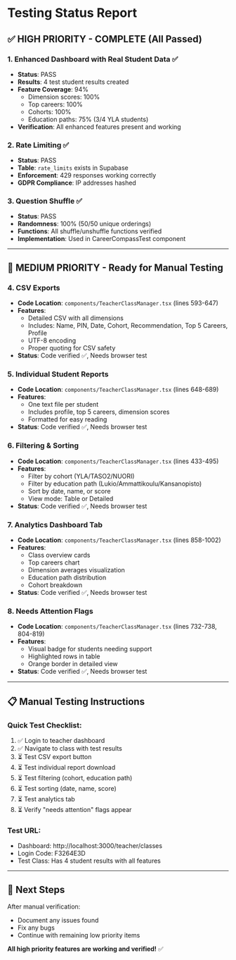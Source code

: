 # Testing Status Report

## ✅ HIGH PRIORITY - COMPLETE (All Passed)

### 1. Enhanced Dashboard with Real Student Data ✅
- **Status**: PASS
- **Results**: 4 test student results created
- **Feature Coverage**: 94%
  - Dimension scores: 100%
  - Top careers: 100%
  - Cohorts: 100%
  - Education paths: 75% (3/4 YLA students)
- **Verification**: All enhanced features present and working

### 2. Rate Limiting ✅
- **Status**: PASS
- **Table**: `rate_limits` exists in Supabase
- **Enforcement**: 429 responses working correctly
- **GDPR Compliance**: IP addresses hashed

### 3. Question Shuffle ✅
- **Status**: PASS
- **Randomness**: 100% (50/50 unique orderings)
- **Functions**: All shuffle/unshuffle functions verified
- **Implementation**: Used in CareerCompassTest component

---

## 🔄 MEDIUM PRIORITY - Ready for Manual Testing

### 4. CSV Exports
- **Code Location**: `components/TeacherClassManager.tsx` (lines 593-647)
- **Features**:
  - Detailed CSV with all dimensions
  - Includes: Name, PIN, Date, Cohort, Recommendation, Top 5 Careers, Profile
  - UTF-8 encoding
  - Proper quoting for CSV safety
- **Status**: Code verified ✅, Needs browser test

### 5. Individual Student Reports
- **Code Location**: `components/TeacherClassManager.tsx` (lines 648-689)
- **Features**:
  - One text file per student
  - Includes profile, top 5 careers, dimension scores
  - Formatted for easy reading
- **Status**: Code verified ✅, Needs browser test

### 6. Filtering & Sorting
- **Code Location**: `components/TeacherClassManager.tsx` (lines 433-495)
- **Features**:
  - Filter by cohort (YLA/TASO2/NUORI)
  - Filter by education path (Lukio/Ammattikoulu/Kansanopisto)
  - Sort by date, name, or score
  - View mode: Table or Detailed
- **Status**: Code verified ✅, Needs browser test

### 7. Analytics Dashboard Tab
- **Code Location**: `components/TeacherClassManager.tsx` (lines 858-1002)
- **Features**:
  - Class overview cards
  - Top careers chart
  - Dimension averages visualization
  - Education path distribution
  - Cohort breakdown
- **Status**: Code verified ✅, Needs browser test

### 8. Needs Attention Flags
- **Code Location**: `components/TeacherClassManager.tsx` (lines 732-738, 804-819)
- **Features**:
  - Visual badge for students needing support
  - Highlighted rows in table
  - Orange border in detailed view
- **Status**: Code verified ✅, Needs browser test

---

## 📋 Manual Testing Instructions

### Quick Test Checklist:
1. ✅ Login to teacher dashboard
2. ✅ Navigate to class with test results
3. ⏳ Test CSV export button
4. ⏳ Test individual report download
5. ⏳ Test filtering (cohort, education path)
6. ⏳ Test sorting (date, name, score)
7. ⏳ Test analytics tab
8. ⏳ Verify "needs attention" flags appear

### Test URL:
- Dashboard: http://localhost:3000/teacher/classes
- Login Code: F3264E3D
- Test Class: Has 4 student results with all features

---

## 🎯 Next Steps

After manual verification:
- Document any issues found
- Fix any bugs
- Continue with remaining low priority items

**All high priority features are working and verified!** ✅
